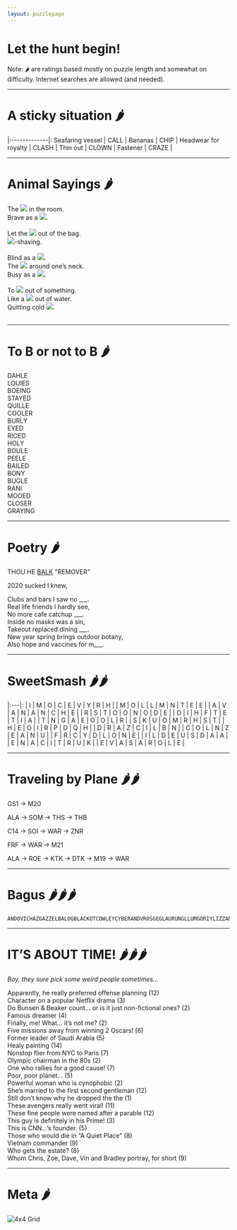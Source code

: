 ```yaml
---
layout: puzzlepage
---
```


#  Let the hunt begin!

Note: 🌶️ are ratings based mostly on puzzle length and somewhat on difficulty. 
Internet searches are allowed (and needed).

<!-- Text can be **bold**, _italic_, or ~~strikethrough~~ -->

<!--- [Link to another page](./another-page.html). --->

<!--- ![Octocat](https://github.githubassets.com/images/icons/emoji/octocat.png) -->

* * * 

# A sticky situation 🌶️

|:-------------|:
Seafaring vessel | CALL |
Bananas |  CHIP |
Headwear for royalty |  CLASH |
Thin out |   CLOWN |
Fastener |   CRAZE |

* * * 

# Animal Sayings 🌶️

  <div class='joeri'>The <img src="{{site.baseurl}}/assets/images/animal01.png"> in the room.</div>
  <div class='joeri'>Brave as a <img src="{{site.baseurl}}/assets/images/animal02.png">.</div>
  
  <br>

  <div class='joeri'>Let the <img src="{{site.baseurl}}/assets/images/animal03.png"> out of the bag.</div>
  <div class='joeri'><img src="{{site.baseurl}}/assets/images/animal04.png">-shaving.</div>

  <br>

  <div class='joeri'>Blind as a <img src="{{site.baseurl}}/assets/images/animal05.png">.</div>
  <div class='joeri'>The <img src="{{site.baseurl}}/assets/images/animal06.png"> around one’s neck.</div>
  <div class='joeri'>Busy as a <img src="{{site.baseurl}}/assets/images/animal07.png">.</div>

  <br>

  <div class='joeri'>To <img src="{{site.baseurl}}/assets/images/animal08.png"> out of something.</div>
  <div class='joeri'>Like a <img src="{{site.baseurl}}/assets/images/animal09.png"> out of water.</div>
  <div class='joeri'>Quitting cold <img src="{{site.baseurl}}/assets/images/animal10.png">.</div>
  
  <br>

* * * 

# To B or not to B 🌶️

<!-- Use >= two spaces at end of each line to force newline in markdown -->

DAHLE  
LOUIES  
BOEING  
STAYED  
QUILLE  
COOLER  
BURLY  
EYED  
RICED  
HOLY  
BOULE  
PEELE  
BAILED  
BONY  
BUGLE  
RANI  
MOOED  
CLOSER  
GRAYING  

* * *

# Poetry 🌶️

THOU HE <u>BALK</u> "REMOVER"

2020 sucked I knew,  
<!--Clubs and bars I saw no <input type="text" size='5' class="poetry">.  -->
Clubs and bars I saw no \_\_\_.  
Real life friends I hardly see,   
No more cafe catchup \_\_\_.  
Inside no masks was a sin,  
Takeout replaced dining \_\_\_.   
New year spring brings outdoor botany,  
Also hope and vaccines for m\_\_\_.  

* * *

# SweetSmash 🌶️🌶️


|:---|:
| I | M | O | C | E | V | Y | R | H |
| M | O | L | L | M | N | T | E | E |
| A | V | A | N | A | N | C | H | E |
| R | S | T | O | O | N | O | D | E |
| O | I | H | F | T | E | T | I | A |
| T | N | G | A | E | O | O | L | R |
| S | K | U | O | M | R | H | S | T |
| H | E | O | I | R | P | D | Q | H |
| D | R | A | Z | C | I | L | B | N |
| C | O | L | N | Z | E | A | N | U |
| F | R | C | Y | D | L | O | N | E |
| I | L | D | E | U | S | D | A | A |
| E | N | A | C | I | T | R | U | K |
| E | V | A | S | A | R | O | L | E |

* * *


<!--<div class='focusable' tabindex=0> </div> -->

# Traveling by Plane 🌶️🌶️

GS1 → M20

ALA → SOM → THS → THB

C14 → SOI → WAR  → ZNR

FRF →  WAR → M21

ALA → ROE → KTK → DTK → M19 → WAR


* * * 

# Bagus 🌶️🌶️🌶️

```
ANDOVICHAZGAZZELBALOGBLACKOTCOWLEYCYBERANDVROSGEGLAURUNGLLUMGORIYLIZZARDLMIALUIFERLURZMALACIOBLINOCTROKPISTACOPOSVOICERAINRASILONRMOSSELOBSIBYSLIHEENSNOWFLAKWACHIEFWEDIGO
```

* * * 

# IT’S ABOUT TIME! 🌶️🌶️🌶️

_Boy, they sure pick some weird people sometimes..._

Apparently, he really preferred offense planning (12)  
Character on a popular Netflix drama (3)    
Do Bunsen & Beaker count... or is it just non-fictional ones? (2)   
Famous dreamer (4)  
Finally, me! What... it’s not me? (2)   
Five missions away from winning 2 Oscars! (6)   
Former leader of Saudi Arabia (5)   
Healy painting (14)     
Nonstop flier from NYC to Paris (7)     
Olympic chairman in the 80s (2)     
One who rallies for a good cause! (7)   
Poor, poor planet... (5)    
Powerful woman who is cynophobic (2)    
She’s married to the first second gentleman (12)    
Still don’t know why he dropped the the (1)   
These avengers really went viral! (11)  
These fine people were named after a parable (12)   
This guy is definitely in his Prime! (3)    
This is CNN...’s founder. (5)   
Those who would die in “A Quiet Place” (8)  
Vietnam commander (9)   
Who gets the estate? (8)    
Whom Chris, Zoe, Dave, Vin and Bradley portray, for short (9)   

* * * 
# Meta 🌶️

<img src="{{site.baseurl}}/assets/images/Grid.png" alt="4x4 Grid">

